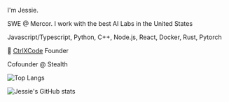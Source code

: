 I'm Jessie.

SWE @ Mercor. I work with the best AI Labs in the United States

Javascript/Typescript, Python, C++, Node.js, React, Docker, Rust, Pytorch

🚧 [CtrlXCode](https://ctrlxcode.com) Founder

Cofounder @ Stealth

![Top Langs](https://github-readme-stats-jessie.vercel.app/api/top-langs/?username=JessieG-TY&layout=compact&theme=radical&count_private=true)

![Jessie's GitHub stats](https://github-readme-stats-jessie.vercel.app/api?username=JessieG-TY&show_icons=true&theme=radical&count_private=true&include_all_commits=true&hide=contribs&rank_icon=github)
